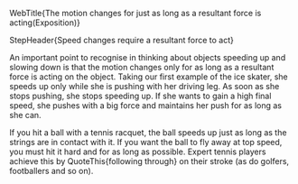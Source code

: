 WebTitle{The motion changes for just as long as a resultant force is acting(Exposition)}

StepHeader{Speed changes require a resultant force to act}

An important point to recognise in thinking about objects speeding up and slowing down is that the motion changes only for as long as a resultant force is acting on the object. Taking our first example of the ice skater, she speeds up only while she is pushing with her driving leg. As soon as she stops pushing, she stops speeding up. If she wants to gain a high final speed, she pushes with a big force and maintains her push for as long as she can.

If you hit a ball with a tennis racquet, the ball speeds up just as long as the strings are in contact with it. If you want the ball to fly away at top speed, you must hit it hard and for as long as possible. Expert tennis players achieve this by QuoteThis{following through} on their stroke (as do golfers, footballers and so on).

